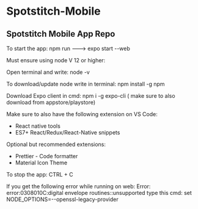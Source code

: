 # Spotstitch-Mobile
Spotstitch Mobile App Repo
---------------------------------------------------------------------
To start the app:
npm run ---> expo start --web

Must ensure using node V 12 or higher:

Open terminal and write: node -v 

To download/update node write in terminal: npm install -g npm

Download Expo client in cmd: npm i -g expo-cli ( make sure to also download from appstore/playstore)

Make sure to also have the following extension on VS Code:
- React native tools
- ES7+ React/Redux/React-Native snippets

Optional but recommended extensions:
- Prettier - Code formatter
- Material Icon Theme

To stop the app:
CTRL + C

If you get the following error while running on web: Error: error:0308010C:digital envelope routines::unsupported
type this cmd: set NODE_OPTIONS=--openssl-legacy-provider



